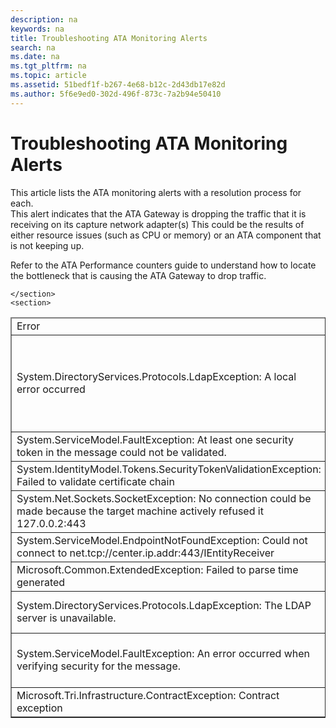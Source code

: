 ```yaml
---
description: na
keywords: na
title: Troubleshooting ATA Monitoring Alerts
search: na
ms.date: na
ms.tgt_pltfrm: na
ms.topic: article
ms.assetid: 51bedf1f-b267-4e68-b12c-2d43db17e82d
ms.author: 5f6e9ed0-302d-496f-873c-7a2b94e50410
---
```

# Troubleshooting ATA Monitoring Alerts
<?xml version="1.0" encoding="UTF-8"?>
<developerConceptualDocument xmlns="http://ddue.schemas.microsoft.com/authoring/2003/5" xmlns:xsi="http://www.w3.org/2001/XMLSchema-instance" xsi:schemaLocation="http://ddue.schemas.microsoft.com/authoring/2003/5 http://dduestorage.blob.core.windows.net/ddueschema/developer.xsd">
    <introduction>
        <para>This article lists the ATA monitoring alerts with a resolution process for each.</para>
    </introduction>
    <section>
        <title>Dropped Port Mirrored Network Traffic</title>
        <content>
            <para>
This alert indicates that the ATA Gateway is dropping the traffic that it is receiving on its capture network adapter(s)
This could be the results of either resource issues (such as CPU or memory) or an ATA component that is not keeping up.

Refer to the ATA Performance counters guide to understand how to locate the bottleneck that is causing the ATA Gateway to drop traffic.</para>
        </content>
        
    </section>
    <section>
<title>Failed to Connect to Domain Controller</title><content><para><?xm-replace_text Type new maml:para here ?></para></content>
</section><section>
<title>ATA Gateway Stopped Communicating</title><content><para><?xm-replace_text Type new maml:para here ?></para></content>
</section><section>
<title>ATA Center at Maximum Capacity</title><content><para><?xm-replace_text Type new maml:para here ?></para></content>
</section><section>
<title>Known Errors</title><content><table border="1"><thead><tr><TD><para>Error</para></TD><TD><para>Description</para></TD><TD><para>Resolution</para></TD></tr></thead><tbody><tr><TD><para>System.DirectoryServices.Protocols.LdapException: A local error occurred</para></TD><TD></TD><TD><para>DNS resolution</para><para>

Time sync with domain

</para><para>CRL
</para></TD></tr><tr><TD><para>System.ServiceModel.FaultException: At least one security token in the message could not be validated.</para></TD><TD></TD><TD><para>Certificate issues</para></TD></tr><tr><TD><para>System.IdentityModel.Tokens.SecurityTokenValidationException: Failed to validate certificate chain</para></TD><TD></TD><TD><para>Trusted CA CRL</para></TD></tr><tr><TD><para>System.Net.Sockets.SocketException: No connection could be made because the target machine actively refused it 127.0.0.2:443</para></TD><TD></TD><TD><para>MongoDB</para></TD></tr><tr><TD><para>System.ServiceModel.EndpointNotFoundException: Could not connect to net.tcp://center.ip.addr:443/IEntityReceiver</para></TD><TD></TD><TD><para>Connectivity to SIEM</para></TD></tr><tr><TD><para>Microsoft.Common.ExtendedException: Failed to parse time generated</para></TD><TD></TD><TD><para>SIEM configuration</para></TD></tr><tr><TD><para>System.DirectoryServices.Protocols.LdapException: The LDAP server is unavailable.</para></TD><TD></TD><TD><para>AD Permissions on objects</para></TD></tr><tr><TD><para>System.ServiceModel.FaultException: An error occurred when verifying security for the message.</para></TD><TD></TD><TD><para>Time sync between ATA Gateway and ATA Center</para></TD></tr><tr><TD><para>Microsoft.Tri.Infrastructure.ContractException: Contract exception</para></TD><TD></TD><TD><para>Finish the configuration</para></TD></tr></tbody></table></content>
</section><relatedTopics/>
</developerConceptualDocument>
